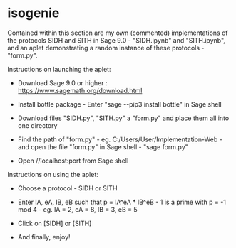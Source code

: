 # isogenie
Contained within this section are my own (commented) implementations of the protocols SIDH and SITH in Sage 9.0 - "SIDH.ipynb" and "SITH.ipynb", and an aplet demonstrating a random instance of these protocols - "form.py".


Instructions on launching the aplet:

- Download Sage 9.0 or higher : https://www.sagemath.org/download.html
 
- Install bottle package - Enter "sage --pip3 install bottle" in Sage shell

- Download files "SIDH.py", "SITH.py" a "form.py" and place them all into one directory

- Find the path of "form.py" - eg. C:/Users/User/Implementation-Web - and open the file "form.py" in Sage shell - "sage form.py"

- Open //localhost:port from Sage shell


Instructions on using the aplet:

- Choose a protocol - SIDH or SITH

- Enter lA, eA, lB, eB such that p = lA^eA * lB^eB - 1 is a prime with p = -1 mod 4 - eg. lA = 2, eA = 8, lB = 3, eB = 5

- Click on [SIDH] or [SITH]

- And finally, enjoy!
